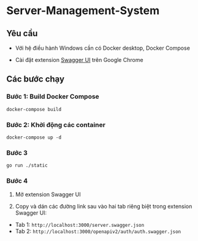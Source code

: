 # Server-Management-System

## Yêu cầu

- Với hệ điều hành Windows cần có Docker desktop, Docker Compose

- Cài đặt extension [Swagger UI](https://chrome.google.com/webstore/detail/swagger-ui/liacakmdhalagfjlfdofigfoiocghoej) trên Google Chrome

## Các bước chạy

### Bước 1: Build Docker Compose

`docker-compose build`

### Bước 2: Khởi động các container

`docker-compose up -d`

### Bước 3

`go run ./static`

### Bước 4

1. Mở extension Swagger UI

2. Copy và dán các đường link sau vào hai tab riêng biệt trong extension Swagger UI:

- Tab 1: `http://localhost:3000/server.swagger.json`
- Tab 2: `http://localhost:3000/openapiv2/auth/auth.swagger.json`
